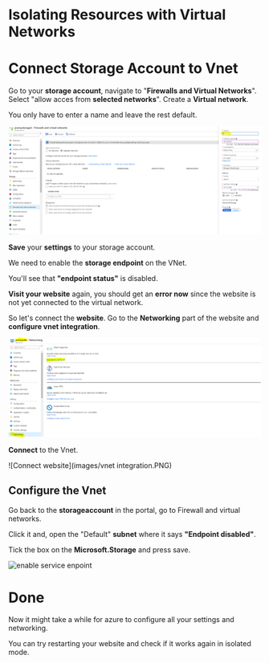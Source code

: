 # Isolating Resources with Virtual Networks



# Connect Storage Account to Vnet

Go to your **storage account**, navigate to "**Firewalls and Virtual Networks**". Select "allow acces from **selected networks**".  Create a **Virtual network**. 

You only have to enter a name and leave the rest default.

![Create vnet](images/create-vnet-png.PNG)

**Save** your **settings** to your storage account.

We need to enable the **storage endpoint** on the VNet.

You'll see that **"endpoint status"** is disabled.



**Visit your website** again, you should get an **error now** since the website is not yet connected to the virtual network.



So let's connect the **website**. Go to the **Networking** part of the website and **configure vnet integration**.

![Connect website](images/website-networking.PNG)



**Connect** to the Vnet.

![Connect website](images/vnet integration.PNG)

## Configure the Vnet

Go back to the **storageaccount** in the portal, go to Firewall and virtual networks.

Click it and, open the "Default" **subnet** where it says **"Endpoint disabled"**.

Tick the box on the **Microsoft.Storage** and press save.

![enable service enpoint](C:/Users/patricke/Documents/Visual%20Studio%202017/Projects/passwordless-lab2/images/enable-service-endpoint.PNG)



# Done

Now it might take a while for azure to configure all your settings and networking.

You can try restarting your website and check if it works again in isolated mode.